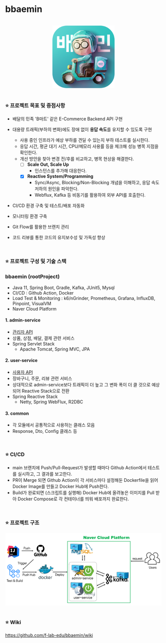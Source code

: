 # bbaemin

<br>

<div align="center"><img src="doc/image/image.png" width="200" height="200"></div>

<br>

### :star: 프로젝트 목표 및 중점사항
- 배달의 민족 'B마트' 같은 E-Commerce Backend API 구현  

- 대용량 트래픽(부하의 변화)에도 장애 없이 **응답 속도**를 유지할 수 있도록 구현
   - 사용 중인 인프라가 예상 부하를 견딜 수 있는지 부하 테스트를 실시한다.
   - 응답 시간, 평균 대기 시간, CPU/메모리 사용률 등을 체크해 성능 병목 지점을 확인한다.
   - 개선 방안을 찾아 변경 전/후를 비교하고, 병목 현상을 해결한다.
     - [ ] **Scale Out, Scale Up**
        - 인스턴스를 추가해 대응한다.
     - [X] **Reactive System/Programming**
        - Sync/Async, Blocking/Non-Blocking 개념을 이해하고, 응답 속도 저하의 원인을 파악한다.
        - Webflux, Kafka 등 비동기를 활용하여 외부 API를 호출한다.

- CI/CD 환경 구축 및 테스트/배포 자동화

- 모니터링 환경 구축

- Git Flow를 활용한 브랜치 관리

- 코드 리뷰를 통한 코드의 유지보수성 및 가독성 향상

<br>

### :star: 프로젝트 구성 및 기술 스택
### bbaemin (rootProject)
- Java 11, Spring Boot, Gradle, Kafka, JUnit5, Mysql
- CI/CD : Github Action, Docker
- Load Test & Monitoring : k6/nGrinder, Prometheus, Grafana, InfluxDB, Pinpoint, VisualVM
- Naver Cloud Platform

#### 1. admin-service
- [관리자 API](https://github.com/f-lab-edu/bbaemin/wiki/Use-Case-&-API-:-Admin)
- 상품, 상점, 배달, 결제 관련 서비스
- Spring Servlet Stack
  - Apache Tomcat, Spring MVC, JPA

#### 2. user-service
- [사용자 API](https://github.com/f-lab-edu/bbaemin/wiki/Use-Case-&-API-:-User)
- 장바구니, 주문, 리뷰 관련 서비스
- 상대적으로 admin-service보다 트래픽이 더 높고 그 변화 폭이 더 클 것으로 예상되어 Reactive Stack으로 전환
- Spring Reactive Stack
  - Netty, Spring WebFlux, R2DBC

#### 3. common
- 각 모듈에서 공통적으로 사용하는 클래스 모음
- Response, Dto, Config 클래스 등

<br>

### :star: CI/CD
- main 브랜치에 Push/Pull-Request가 발생할 때마다 Github Action에서 테스트를 실시하고, 그 결과를 보고한다.
- PR이 Merge 되면 Github Action이 각 서비스마다 설정해둔 Dockerfile을 읽어 Docker Image를 만들고 Docker Hub에 Push한다.
- Build가 완료되면 (스크립트를 실행해) Docker Hub에 올려놓은 이미지를 Pull 받아 Docker Compose로 각 컨테이너를 띄워 배포까지 완료한다.

<br>

### :star: 프로젝트 구조
<div align="center"><img src="doc/image/bbaemin.png"></div>

<br>

### :star: Wiki
https://github.com/f-lab-edu/bbaemin/wiki
